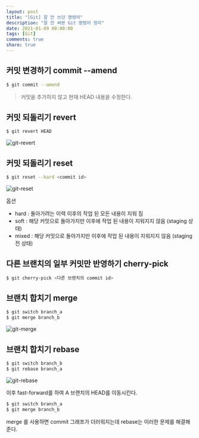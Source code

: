```yaml
---
layout: post
title: "[Git] 잘 안 쓰던 명령어"
description: "잘 안 써본 Git 명령어 정리"
date: 2021-01-09 00:00:00
tags: [Git]
comments: true
share: true
---
```



## 커밋 변경하기 commit --amend

```bash
$ git commit --amend
```

> 커밋을 추가하지 않고 현재 HEAD 내용을 수정한다.



## 커밋 되돌리기 revert

```bash
$ git revert HEAD
```

![git-revert](https://zkdlu.github.io/images/git/git-revert.jpg)

## 커밋 되돌리기 reset

```bash
$ git reset --hard <commit id>
```

![git-reset](https://zkdlu.github.io/images/git/git-reset.jpg)

옵션

- hard : 돌아가려는 이력 이후의 작업 된 모든 내용이 지워 짐
- soft : 해당 커밋으로 돌아가지만 이후에 작업 된 내용이 지워지지 않음 (staging 상태)
- mixed : 해당 커밋으로 돌아가지만 이후에 작업 된 내용이 지워지지 않음 (staging 전 상태)



## 다른 브랜치의 일부 커밋만 반영하기 cherry-pick

```bash
$ git cherry-pick <다른 브랜치의 commit id>
```



## 브랜치 합치기 merge

```bash
$ git switch branch_a
$ git merge branch_b
```

![git-merge](https://zkdlu.github.io/images/git/git-merge.jpg)



## 브랜치 합치기 rebase

```bash
$ git switch branch_b
$ git rebase branch_a
```

![git-rebase](https://zkdlu.github.io/images/git/git-rebase.jpg)

이후 fast-forward를 하여 A 브랜치의 HEAD를 이동시킨다.

```bash
$ git switch branch_a
$ git merge branch_b
```



merge 를 사용하면 commit 그래프가 더러워지는데 rebase는 이러한 문제를 해결해준다.